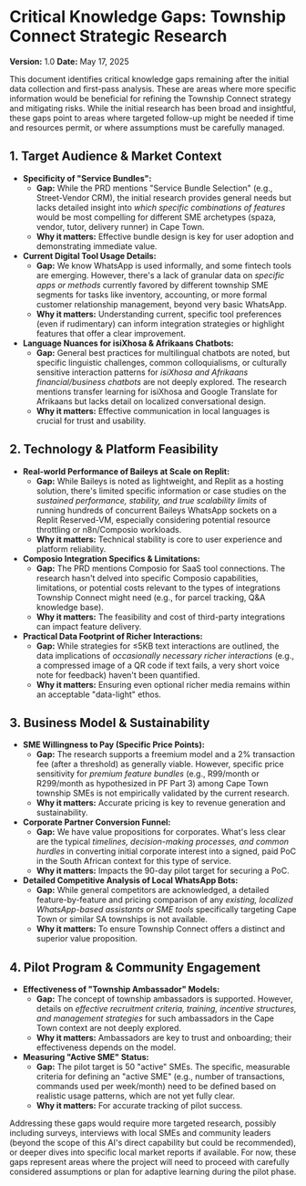 # Critical Knowledge Gaps: Township Connect Strategic Research

**Version:** 1.0
**Date:** May 17, 2025

This document identifies critical knowledge gaps remaining after the initial data collection and first-pass analysis. These are areas where more specific information would be beneficial for refining the Township Connect strategy and mitigating risks. While the initial research has been broad and insightful, these gaps point to areas where targeted follow-up might be needed if time and resources permit, or where assumptions must be carefully managed.

## 1. Target Audience & Market Context

*   **Specificity of "Service Bundles":**
    *   **Gap:** While the PRD mentions "Service Bundle Selection" (e.g., Street-Vendor CRM), the initial research provides general needs but lacks detailed insight into *which specific combinations of features* would be most compelling for different SME archetypes (spaza, vendor, tutor, delivery runner) in Cape Town.
    *   **Why it matters:** Effective bundle design is key for user adoption and demonstrating immediate value.
*   **Current Digital Tool Usage Details:**
    *   **Gap:** We know WhatsApp is used informally, and some fintech tools are emerging. However, there's a lack of granular data on *specific apps or methods* currently favored by different township SME segments for tasks like inventory, accounting, or more formal customer relationship management, beyond very basic WhatsApp.
    *   **Why it matters:** Understanding current, specific tool preferences (even if rudimentary) can inform integration strategies or highlight features that offer a clear improvement.
*   **Language Nuances for isiXhosa & Afrikaans Chatbots:**
    *   **Gap:** General best practices for multilingual chatbots are noted, but specific linguistic challenges, common colloquialisms, or culturally sensitive interaction patterns for *isiXhosa and Afrikaans financial/business chatbots* are not deeply explored. The research mentions transfer learning for isiXhosa and Google Translate for Afrikaans but lacks detail on localized conversational design.
    *   **Why it matters:** Effective communication in local languages is crucial for trust and usability.

## 2. Technology & Platform Feasibility

*   **Real-world Performance of Baileys at Scale on Replit:**
    *   **Gap:** While Baileys is noted as lightweight, and Replit as a hosting solution, there's limited specific information or case studies on the *sustained performance, stability, and true scalability limits* of running hundreds of concurrent Baileys WhatsApp sockets on a Replit Reserved-VM, especially considering potential resource throttling or n8n/Composio workloads.
    *   **Why it matters:** Technical stability is core to user experience and platform reliability.
*   **Composio Integration Specifics & Limitations:**
    *   **Gap:** The PRD mentions Composio for SaaS tool connections. The research hasn't delved into specific Composio capabilities, limitations, or potential costs relevant to the types of integrations Township Connect might need (e.g., for parcel tracking, Q&A knowledge base).
    *   **Why it matters:** The feasibility and cost of third-party integrations can impact feature delivery.
*   **Practical Data Footprint of Richer Interactions:**
    *   **Gap:** While strategies for ≤5KB text interactions are outlined, the data implications of *occasionally necessary richer interactions* (e.g., a compressed image of a QR code if text fails, a very short voice note for feedback) haven't been quantified.
    *   **Why it matters:** Ensuring even optional richer media remains within an acceptable "data-light" ethos.

## 3. Business Model & Sustainability

*   **SME Willingness to Pay (Specific Price Points):**
    *   **Gap:** The research supports a freemium model and a 2% transaction fee (after a threshold) as generally viable. However, specific price sensitivity for *premium feature bundles* (e.g., R99/month or R299/month as hypothesized in PF Part 3) among Cape Town township SMEs is not empirically validated by the current research.
    *   **Why it matters:** Accurate pricing is key to revenue generation and sustainability.
*   **Corporate Partner Conversion Funnel:**
    *   **Gap:** We have value propositions for corporates. What's less clear are the typical *timelines, decision-making processes, and common hurdles* in converting initial corporate interest into a signed, paid PoC in the South African context for this type of service.
    *   **Why it matters:** Impacts the 90-day pilot target for securing a PoC.
*   **Detailed Competitive Analysis of Local WhatsApp Bots:**
    *   **Gap:** While general competitors are acknowledged, a detailed feature-by-feature and pricing comparison of any *existing, localized WhatsApp-based assistants or SME tools* specifically targeting Cape Town or similar SA townships is not available.
    *   **Why it matters:** To ensure Township Connect offers a distinct and superior value proposition.

## 4. Pilot Program & Community Engagement

*   **Effectiveness of "Township Ambassador" Models:**
    *   **Gap:** The concept of township ambassadors is supported. However, details on *effective recruitment criteria, training, incentive structures, and management strategies* for such ambassadors in the Cape Town context are not deeply explored.
    *   **Why it matters:** Ambassadors are key to trust and onboarding; their effectiveness depends on the model.
*   **Measuring "Active SME" Status:**
    *   **Gap:** The pilot target is 50 "active" SMEs. The specific, measurable criteria for defining an "active SME" (e.g., number of transactions, commands used per week/month) need to be defined based on realistic usage patterns, which are not yet fully clear.
    *   **Why it matters:** For accurate tracking of pilot success.

Addressing these gaps would require more targeted research, possibly including surveys, interviews with local SMEs and community leaders (beyond the scope of this AI's direct capability but could be recommended), or deeper dives into specific local market reports if available. For now, these gaps represent areas where the project will need to proceed with carefully considered assumptions or plan for adaptive learning during the pilot phase.
